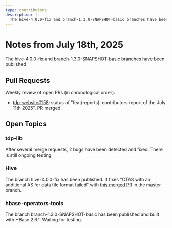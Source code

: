```yaml
---
type: contributors
description: |
  The hive-4.0.0-fix and branch-1.3.0-SNAPSHOT-basic branches have been published
---
```


# Notes from July 18th, 2025

The hive-4.0.0-fix and branch-1.3.0-SNAPSHOT-basic branches have been published

## Pull Requests

Weekly review of open PRs (in chronological order):

- [tdp-website#158](https://github.com/TOSIT-IO/tdp-website/pull/158): status of "feat(reports): contributors report of the July 11th 2025". PR merged.


## Open Topics

### tdp-lib

After several merge requests, 2 bugs have been detected and fixed. There is still ongoing testing.

### Hive

The branch hive-4.0.0-fix has been published. It fixes "CTAS with an additional AS for data file format failed" with [this merged PR](https://github.com/apache/hive/pull/5414) in the master branch.

### hbase-operators-tools

The branch branch-1.3.0-SNAPSHOT-basic has been published and built with HBase 2.6.1. Waiting for testing.
